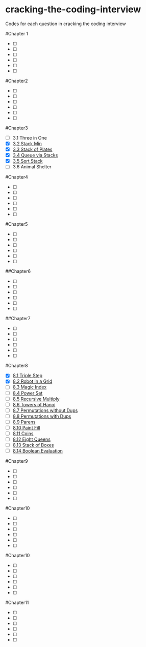 # cracking-the-coding-interview
Codes for each question in cracking the coding interview

#Chapter 1

- [ ] 
- [ ] 
- [ ]
- [ ]
- [ ]
- [ ]

#Chapter2

- [ ] 
- [ ] 
- [ ]
- [ ]
- [ ]
- [ ]

#Chapter3

- [ ] 3.1 Three in One
- [x] [3.2 Stack Min](https://github.com/CodingMrWang/cracking-the-coding-interview/blob/master/Chapter3/MinStack.java)
- [x] [3.3 Stack of Plates](https://github.com/CodingMrWang/cracking-the-coding-interview/blob/master/Chapter3/SetOfStacks.java)
- [x] [3.4 Queue via Stacks](https://github.com/CodingMrWang/cracking-the-coding-interview/blob/master/Chapter3/StackQueue.java)
- [x] [3.5 Sort Stack](https://github.com/CodingMrWang/cracking-the-coding-interview/blob/master/Chapter3/SortStack.java)
- [ ] 3.6 Animal Shelter

#Chapter4

- [ ] 
- [ ] 
- [ ]
- [ ]
- [ ]
- [ ]

#Chapter5

- [ ] 
- [ ] 
- [ ]
- [ ]
- [ ]
- [ ]

##Chapter6

- [ ] 
- [ ] 
- [ ]
- [ ]
- [ ]
- [ ]

##Chapter7

- [ ] 
- [ ] 
- [ ]
- [ ]
- [ ]
- [ ]

#Chapter8

- [x] [8.1 Triple Step](https://github.com/CodingMrWang/cracking-the-coding-interview/blob/master/Chapter8/TripleStep.java)
- [x] [8.2 Robot in a Grid]() 
- [ ] [8.3 Magic Index]()
- [ ] [8.4 Power Set]()
- [ ] [8.5 Recursive Multiply]()
- [ ] [8.6 Towers of Hanoi]()
- [ ] [8.7 Permutations without Dups]()
- [ ] [8.8 Permutations with Dups]()
- [ ] [8.9 Parens]()
- [ ] [8.10 Paint Fill]()
- [ ] [8.11 Coins]()
- [ ] [8.12 Eight Queens]()
- [ ] [8.13 Stack of Boxes]()
- [ ] [8.14 Boolean Evaluation]()

#Chapter9

- [ ] 
- [ ] 
- [ ]
- [ ]
- [ ]
- [ ]

#Chapter10

- [ ] 
- [ ] 
- [ ]
- [ ]
- [ ]
- [ ]

#Chapter10

- [ ] 
- [ ] 
- [ ]
- [ ]
- [ ]
- [ ]

#Chapter11

- [ ] 
- [ ] 
- [ ]
- [ ]
- [ ]
- [ ]
